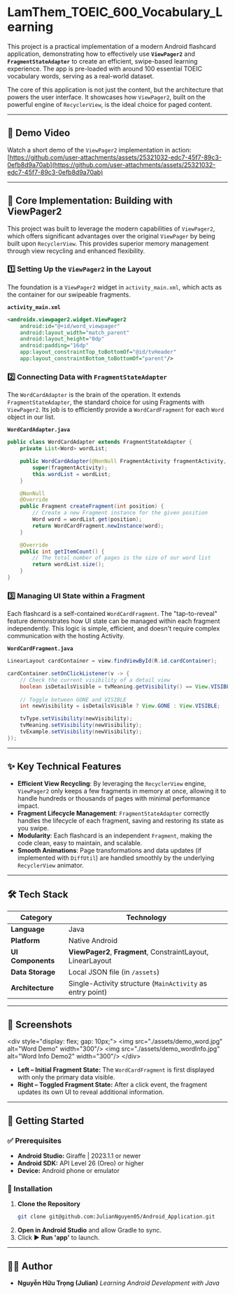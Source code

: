 # LamThem_TOEIC_600_Vocabulary_Learning

This project is a practical implementation of a modern Android flashcard application, demonstrating how to effectively use **`ViewPager2`** and **`FragmentStateAdapter`** to create an efficient, swipe-based learning experience. The app is pre-loaded with around 100 essential TOEIC vocabulary words, serving as a real-world dataset.

The core of this application is not just the content, but the architecture that powers the user interface. It showcases how `ViewPager2`, built on the powerful engine of `RecyclerView`, is the ideal choice for paged content.

-----

## 🎥 Demo Video

Watch a short demo of the `ViewPager2` implementation in action:
[https://github.com/user-attachments/assets/25321032-edc7-45f7-89c3-0efb8d9a70ab](https://github.com/user-attachments/assets/25321032-edc7-45f7-89c3-0efb8d9a70ab)

-----

## 🧠 Core Implementation: Building with ViewPager2

This project was built to leverage the modern capabilities of `ViewPager2`, which offers significant advantages over the original `ViewPager` by being built upon `RecyclerView`. This provides superior memory management through view recycling and enhanced flexibility.

### 1️⃣ **Setting Up the `ViewPager2` in the Layout**

The foundation is a `ViewPager2` widget in `activity_main.xml`, which acts as the container for our swipeable fragments.

**`activity_main.xml`**

```xml
<androidx.viewpager2.widget.ViewPager2
    android:id="@+id/word_viewpager"
    android:layout_width="match_parent"
    android:layout_height="0dp"
    android:padding="16dp"
    app:layout_constraintTop_toBottomOf="@id/tvHeader"
    app:layout_constraintBottom_toBottomOf="parent"/>
```

### 2️⃣ **Connecting Data with `FragmentStateAdapter`**

The `WordCardAdapter` is the brain of the operation. It extends `FragmentStateAdapter`, the standard choice for using Fragments with `ViewPager2`. Its job is to efficiently provide a `WordCardFragment` for each `Word` object in our list.

**`WordCardAdapter.java`**

```java
public class WordCardAdapter extends FragmentStateAdapter {
    private List<Word> wordList;

    public WordCardAdapter(@NonNull FragmentActivity fragmentActivity, List<Word> wordList) {
        super(fragmentActivity);
        this.wordList = wordList;
    }

    @NonNull
    @Override
    public Fragment createFragment(int position) {
        // Create a new Fragment instance for the given position
        Word word = wordList.get(position);
        return WordCardFragment.newInstance(word);
    }

    @Override
    public int getItemCount() {
        // The total number of pages is the size of our word list
        return wordList.size();
    }
}
```

### 3️⃣ **Managing UI State within a Fragment**

Each flashcard is a self-contained `WordCardFragment`. The "tap-to-reveal" feature demonstrates how UI state can be managed within each fragment independently. This logic is simple, efficient, and doesn't require complex communication with the hosting Activity.

**`WordCardFragment.java`**

```java
LinearLayout cardContainer = view.findViewById(R.id.cardContainer);

cardContainer.setOnClickListener(v -> {
    // Check the current visibility of a detail view
    boolean isDetailsVisible = tvMeaning.getVisibility() == View.VISIBLE;
    
    // Toggle between GONE and VISIBLE
    int newVisibility = isDetailsVisible ? View.GONE : View.VISIBLE;

    tvType.setVisibility(newVisibility);
    tvMeaning.setVisibility(newVisibility);
    tvExample.setVisibility(newVisibility);
});
```

-----

## ✨ Key Technical Features

  - **Efficient View Recycling**: By leveraging the `RecyclerView` engine, `ViewPager2` only keeps a few fragments in memory at once, allowing it to handle hundreds or thousands of pages with minimal performance impact.
  - **Fragment Lifecycle Management**: `FragmentStateAdapter` correctly handles the lifecycle of each fragment, saving and restoring its state as you swipe.
  - **Modularity**: Each flashcard is an independent `Fragment`, making the code clean, easy to maintain, and scalable.
  - **Smooth Animations**: Page transformations and data updates (if implemented with `DiffUtil`) are handled smoothly by the underlying `RecyclerView` animator.

-----

## 🛠️ Tech Stack

| Category | Technology |
|-----------|-------------|
| **Language** | Java |
| **Platform** | Native Android |
| **UI Components** | **ViewPager2**, **Fragment**, ConstraintLayout, LinearLayout |
| **Data Storage** | Local JSON file (in `/assets`) |
| **Architecture** | Single-Activity structure (`MainActivity` as entry point) |

-----

## 📸 Screenshots

\<div style="display: flex; gap: 10px;"\>
\<img src="./assets/demo\_word.jpg" alt="Word Demo" width="300"/\>
\<img src="./assets/demo\_wordInfo.jpg" alt="Word Info Demo2" width="300"/\>
\</div\>

  * **Left – Initial Fragment State:** The `WordCardFragment` is first displayed with only the primary data visible.
  * **Right – Toggled Fragment State:** After a click event, the fragment updates its own UI to reveal additional information.

-----

## 🚀 Getting Started

### ✅ Prerequisites

  - **Android Studio:** Giraffe | 2023.1.1 or newer
  - **Android SDK:** API Level 26 (Oreo) or higher
  - **Device:** Android phone or emulator

### 🧩 Installation

1.  **Clone the Repository**
    ```bash
    git clone git@github.com:JulianNguyen05/Android_Application.git
    ```
2.  **Open in Android Studio** and allow Gradle to sync.
3.  Click ▶️ **Run 'app'** to launch.

-----

## 🧑‍💻 Author

  * **Nguyễn Hữu Trọng (Julian)**
    *Learning Android Development with Java*